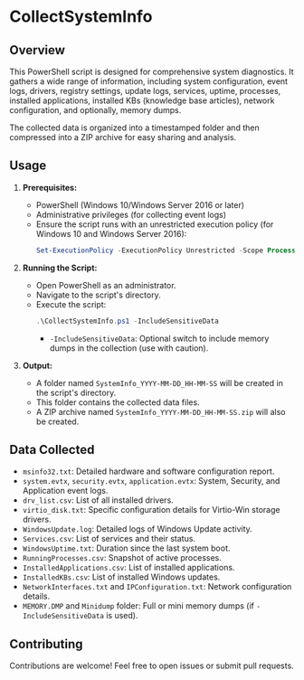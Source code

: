 # CollectSystemInfo

## Overview

This PowerShell script is designed for comprehensive system diagnostics. It gathers a wide range of information, including system configuration, event logs, drivers, registry settings, update logs, services, uptime, processes, installed applications, installed KBs (knowledge base articles), network configuration, and optionally, memory dumps.

The collected data is organized into a timestamped folder and then compressed into a ZIP archive for easy sharing and analysis.

## Usage

1. **Prerequisites:**
   - PowerShell (Windows 10/Windows Server 2016 or later)
   - Administrative privileges (for collecting event logs)
   - Ensure the script runs with an unrestricted execution policy (for Windows 10 and Windows Server 2016): 
     ```powershell   
     Set-ExecutionPolicy -ExecutionPolicy Unrestricted -Scope Process -Force
     ```

2. **Running the Script:**
   - Open PowerShell as an administrator.
   - Navigate to the script's directory.
   - Execute the script:
      ```powershell
      .\CollectSystemInfo.ps1 -IncludeSensitiveData
      ```
      - `-IncludeSensitiveData`: Optional switch to include memory dumps in the collection (use with caution).

3. **Output:**
   - A folder named `SystemInfo_YYYY-MM-DD_HH-MM-SS` will be created in the script's directory.
   - This folder contains the collected data files.
   - A ZIP archive named `SystemInfo_YYYY-MM-DD_HH-MM-SS.zip` will also be created.

## Data Collected

- `msinfo32.txt`: Detailed hardware and software configuration report.
- `system.evtx`, `security.evtx`, `application.evtx`: System, Security, and Application event logs.
- `drv_list.csv`: List of all installed drivers.
- `virtio_disk.txt`: Specific configuration details for Virtio-Win storage drivers.
- `WindowsUpdate.log`: Detailed logs of Windows Update activity.
- `Services.csv`: List of services and their status.
- `WindowsUptime.txt`: Duration since the last system boot.
- `RunningProcesses.csv`: Snapshot of active processes.
- `InstalledApplications.csv`: List of installed applications.
- `InstalledKBs.csv`: List of installed Windows updates.
- `NetworkInterfaces.txt` and `IPConfiguration.txt`: Network configuration details.
- `MEMORY.DMP` and `Minidump` folder: Full or mini memory dumps (if `-IncludeSensitiveData` is used).

## Contributing

Contributions are welcome! Feel free to open issues or submit pull requests.

